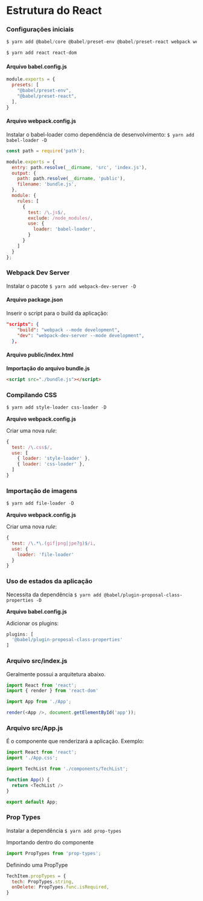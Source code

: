 # Estrutura do React

### Configurações iniciais

```powershell
$ yarn add @babel/core @babel/preset-env @babel/preset-react webpack webpack-cli -D
```

```powershell
$ yarn add react react-dom
```

#### Arquivo babel.config.js

```js
module.exports = {
  presets: [
    "@babel/preset-env",
    "@babel/preset-react",
  ],
}
```
#### Arquivo webpack.config.js

Instalar o babel-loader como dependência de desenvolvimento: `$ yarn add babel-loader -D`

```js
const path = require('path');

module.exports = {
  entry: path.resolve(__dirname, 'src', 'index.js'),
  output: {
    path: path.resolve(__dirname, 'public'),
    filename: 'bundle.js',
  },
  module: {
    rules: [
      {
        test: /\.js$/,
        exclude: /node_modules/,
        use: {
          loader: 'babel-loader',
        }
      }
    ]
  }
};
```

### Webpack Dev Server

Instalar o pacote `$ yarn add webpack-dev-server -D `

#### Arquivo package.json

Inserir o script para o build da aplicação:
```json
"scripts": {
    "build": "webpack --mode development",
    "dev": "webpack-dev-server --mode development",
  },
```

#### Arquivo public/index.html

**Importação do arquivo bundle.js**

```html
<script src="./bundle.js"></script>
```

### Compilando CSS

```powershell
$ yarn add style-loader css-loader -D
```

**Arquivo webpack.config.js**

Criar uma nova *rule*:
```js
{
  test: /\.css$/,
  use: [
    { loader: 'style-loader' },
    { loader: 'css-loader' },
  ]
}
```

### Importação de imagens

```powershell
$ yarn add file-loader -D
```

**Arquivo webpack.config.js**

Criar uma nova *rule*:
```js
{
  test: /\.*\.(gif|png|jpe?g)$/i,
  use: {
    loader: 'file-loader'
  }
}
```

### Uso de estados da aplicação

Necessita da dependência `$ yarn add @babel/plugin-proposal-class-properties -D`

**Arquivo babel.config.js**

Adicionar os plugins:
```js
plugins: [
  '@babel/plugin-proposal-class-properties'
]
```

### Arquivo src/index.js

Geralmente possui a arquitetura abaixo.
```js
import React from 'react';
import { render } from 'react-dom'

import App from './App';

render(<App />, document.getElementById('app'));
```

### Arquivo src/App.js

É o componente que renderizará a aplicação. Exemplo:
```js
import React from 'react';
import './App.css';

import TechList from './components/TechList';

function App() {
  return <TechList />
}

export default App;
```

### Prop Types

Instalar a dependência `$ yarn add prop-types`

Importando dentro do componente
```js
import PropTypes from 'prop-types';
```

Definindo uma PropType
```js
TechItem.propTypes = {
  tech: PropTypes.string,
  onDelete: PropTypes.func.isRequired,
}
```